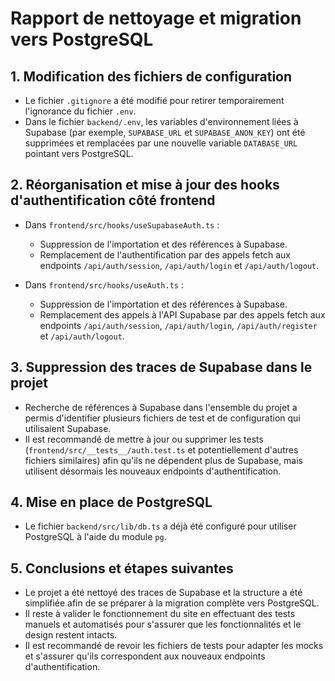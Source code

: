 # Rapport de nettoyage et migration vers PostgreSQL

## 1. Modification des fichiers de configuration
- Le fichier `.gitignore` a été modifié pour retirer temporairement l'ignorance du fichier `.env`.
- Dans le fichier `backend/.env`, les variables d'environnement liées à Supabase (par exemple, `SUPABASE_URL` et `SUPABASE_ANON_KEY`) ont été supprimées et remplacées par une nouvelle variable `DATABASE_URL` pointant vers PostgreSQL.

## 2. Réorganisation et mise à jour des hooks d'authentification côté frontend
- Dans `frontend/src/hooks/useSupabaseAuth.ts` :
  - Suppression de l'importation et des références à Supabase.
  - Remplacement de l'authentification par des appels fetch aux endpoints `/api/auth/session`, `/api/auth/login` et `/api/auth/logout`.

- Dans `frontend/src/hooks/useAuth.ts` :
  - Suppression de l'importation et des références à Supabase.
  - Remplacement des appels à l'API Supabase par des appels fetch aux endpoints `/api/auth/session`, `/api/auth/login`, `/api/auth/register` et `/api/auth/logout`.

## 3. Suppression des traces de Supabase dans le projet
- Recherche de références à Supabase dans l'ensemble du projet a permis d'identifier plusieurs fichiers de test et de configuration qui utilisaient Supabase.
- Il est recommandé de mettre à jour ou supprimer les tests (`frontend/src/__tests__/auth.test.ts` et potentiellement d'autres fichiers similaires) afin qu'ils ne dépendent plus de Supabase, mais utilisent désormais les nouveaux endpoints d'authentification.

## 4. Mise en place de PostgreSQL
- Le fichier `backend/src/lib/db.ts` a déjà été configuré pour utiliser PostgreSQL à l'aide du module `pg`.

## 5. Conclusions et étapes suivantes
- Le projet a été nettoyé des traces de Supabase et la structure a été simplifiée afin de se préparer à la migration complète vers PostgreSQL.
- Il reste à valider le fonctionnement du site en effectuant des tests manuels et automatisés pour s'assurer que les fonctionnalités et le design restent intacts.
- Il est recommandé de revoir les fichiers de tests pour adapter les mocks et s'assurer qu'ils correspondent aux nouveaux endpoints d'authentification.
